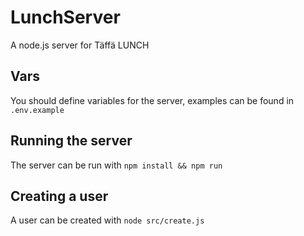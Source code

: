 # LunchServer
A node.js server for Täffä LUNCH

## Vars
You should define variables for the server, examples can be found in `.env.example` 

## Running the server
The server can be run with `npm install && npm run`

## Creating a user
A user can be created with 
`node src/create.js`